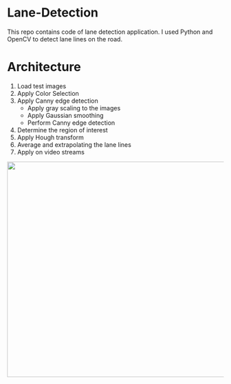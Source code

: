 # Lane-Detection
This repo contains code of lane detection application. I used Python and OpenCV to detect lane lines on the road.

# Architecture
1. Load test images
2. Apply Color Selection
3. Apply Canny edge detection
    - Apply gray scaling to the images
    - Apply Gaussian smoothing
    - Perform Canny edge detection
4. Determine the region of interest
5. Apply Hough transform
6. Average and extrapolating the lane lines
7. Apply on video streams

<img src="demo_gif.gif" width="700" height="500" />
